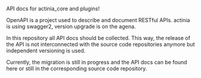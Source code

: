 API docs for actinia_core and plugins!

OpenAPI is a project used to describe and document RESTful APIs.
actinia is using swagger2, version upgrade is on the agena.

In this repository all API docs should be collected. This way,
the release of the API is not interconnected with the source
code repositories anymore but independent versioning is used.

Currently, the migration is still in progress and the API docs
can be found here or still in the corresponding source code
repository.
